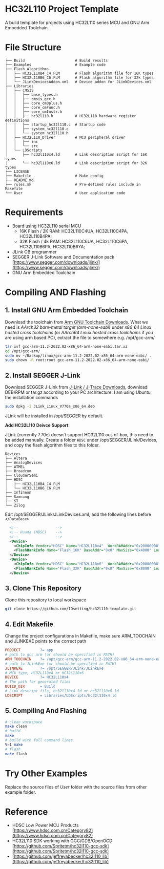 # HC32L110 Project Template 

A build template for projects using HC32L110 series MCU and GNU Arm Embedded Toolchain.

# File Structure

```
├── Build                       # Build results
├── Examples                    # Example code
├── Flash_Algorithms
│   ├── HC32L110B4_C4.FLM       # Flash algorithm file for 16K types
│   ├── HC32L110B6_C6.FLM       # Flash algorithm file for 32k types
│   └── JLinkDevicesAddon.xml   # Device addon for JLinkDevices.xml
├── Libraries
│   ├── CMSIS
│   │   ├── base_types.h
│   │   ├── cmsis_gcc.h
│   │   ├── core_cm0plus.h
│   │   ├── core_cmFunc.h
│   │   ├── core_cmInstr.h
│   │   ├── hc32l110.h          # HC32L110 hardware register definitions
│   │   ├── startup_hc32l110.c  # Startup code
│   │   ├── system_hc32l110.c
│   │   └── system_hc32l110.h
│   ├── HC32L110_Driver         # MCU peripheral driver
│   │   ├── inc
│   │   └── src
│   └── LDScripts
│       ├── hc32l110x4.ld       # Link description script for 16K types
│       └── hc32l110x6.ld       # Link description script for 32K types
├── LICENSE
├── Makefile                    # Make config
├── README.md
├── rules.mk                    # Pre-defined rules include in Makefile 
└── User                        # User application code
```

# Requirements

* Board using HC32L110 serial MCU
  * 16K Flash / 2K RAM: HC32L110C4UA, HC32L110C4PA, HC32L110B4PA;
  * 32K Flash / 4k RAM: HC32L110C6UA, HC32L110C6PA, HC32L110B6PA, HC32L110B6YA;
* JLink OB programmer
* SEGGER J-Link Software and Documentation pack [https://www.segger.com/downloads/jlink/](https://www.segger.com/downloads/jlink/)
* GNU Arm Embedded Toolchain

# Compiling AND Flashing

## 1. Install GNU Arm Embedded Toolchain

Download the toolchain from [Arm GNU Toolchain Downloads](https://developer.arm.com/downloads/-/arm-gnu-toolchain-downloads). What we need is *AArch32 bare-metal target (arm-none-eabi)* under *x86_64 Linux hosted cross toolchains* (or *AArch64 Linux hosted cross toolchains*
 if you are using arm based PC), extract the file to somewhere e.g. /opt/gcc-arm/

```bash
tar xvf gcc-arm-11.2-2022.02-x86_64-arm-none-eabi.tar.xz
cd /opt/gcc-arm/
sudo mv ~/Backup/linux/gcc-arm-11.2-2022.02-x86_64-arm-none-eabi/ .
sudo chown -R root:root gcc-arm-11.2-2022.02-x86_64-arm-none-eabi/
```
## 2. Install SEGGER J-Link

Download SEGGER J-Link from [J-Link / J-Trace Downloads](https://www.segger.com/downloads/jlink/), download DEB/RPM or tar.gz according to your PC architecture. I am using Ubuntu, the installation commands

```bash
sudo dpkg -i JLink_Linux_V770a_x86_64.deb
```
JLink will be installed in /opt/SEGGER by default.

**Add HC32L110 Deivce Support**

JLink (currently 7.70e) doesn't support HC32L110 out-of-box, this need to be added manually. Create a folder `HDSC` under /opt/SEGGER/JLink/Devices, and copy the flash algorithm files to this folder.

```
Devices
├── Altera
├── AnalogDevices
├── ATMEL
├── Broadcom
├── ClouderSemi
├── HDSC
│   ├── HC32L110B4_C4.FLM
│   └── HC32L110B6_C6.FLM
├── Infineon
├── Samsung
├── ST
└── Zilog
```
Edit /opt/SEGGER/JLink/JLinkDevices.xml, add the following lines before `</DataBase>`
```xml
  <!--                 -->
  <!-- Huada (HDSC)    -->
  <!--                 -->
  <Device>
    <ChipInfo Vendor="HDSC" Name="HC32L110x4"  WorkRAMAddr="0x20000000" WorkRAMSize="0x800" Core="JLINK_CORE_CORTEX_M0"/>
    <FlashBankInfo Name="Flash_16K" BaseAddr="0x0" MaxSize="0x4000" Loader="Devices/HDSC/HC32L110B4_C4.FLM" LoaderType="FLASH_ALGO_TYPE_OPEN" AlwaysPresent="1"/>
  </Device>
  <Device>
    <ChipInfo Vendor="HDSC" Name="HC32L110x6"  WorkRAMAddr="0x20000000" WorkRAMSize="0x1000" Core="JLINK_CORE_CORTEX_M0"/>
    <FlashBankInfo Name="Flash_32K" BaseAddr="0x0" MaxSize="0x8000" Loader="Devices/HDSC/HC32L110B6_C6.FLM" LoaderType="FLASH_ALGO_TYPE_OPEN" AlwaysPresent="1"/>
  </Device>
```


## 3. Clone This Repository

Clone this repository to local workspace
```bash
git clone https://github.com/IOsetting/hc32l110-template.git
```

## 4. Edit Makefile

Change the project configurations in Makefile, make sure ARM_TOOCHAIN and JLINKEXE points to the correct path

```makefile
PROJECT 		?= app
# path to gcc arm (or should be specified in PATH)
ARM_TOOCHAIN 	?= /opt/gcc-arm/gcc-arm-11.2-2022.02-x86_64-arm-none-eabi/bin
# path to JLinkExe (or should be specified in PATH)
JLINKEXE		?= /opt/SEGGER/JLink/JLinkExe
# MCU type, HC32L110x4 or HC32L110x6
DEVICE			?= HC32L110x4
# The path for generated files
BUILD_DIR 		= Build
# Link descript file, hc32l110x4.ld or hc32l110x6.ld
LDSCRIPT		= Libraries/LDScripts/hc32l110x4.ld
```
## 5. Compiling And Flashing

```bash
# clean workspace
make clean
# build
make
# build with full command lines
V=1 make
# flash
make flash
```

# Try Other Examples

Replace the source files of *User* folder with the source files from other example folder.

# Reference

* HDSC Low Power MCU Products [https://www.hdsc.com.cn/Category82](https://www.hdsc.com.cn/Category82)
* HC32L110 SDK working with GCC/GDB/OpenOCD [https://github.com/Spritetm/hc32l110-gcc-sdk](https://github.com/Spritetm/hc32l110-gcc-sdk)
* [https://github.com/jeffreyabecker/hc32l110_lib](https://github.com/jeffreyabecker/hc32l110_lib)
